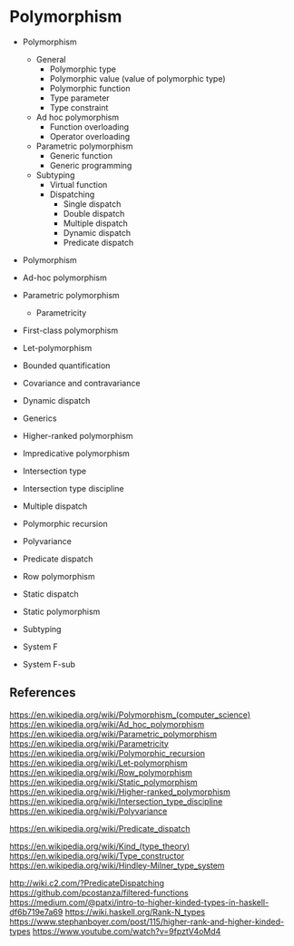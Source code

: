 # Polymorphism

* Polymorphism
  * General
    - Polymorphic type
    - Polymorphic value (value of polymorphic type)
    - Polymorphic function
    - Type parameter
    - Type constraint
  * Ad hoc polymorphism
    - Function overloading
    - Operator overloading
  * Parametric polymorphism
    - Generic function
    - Generic programming
  * Subtyping
    - Virtual function
    * Dispatching
      - Single dispatch
      - Double dispatch
      - Multiple dispatch
      - Dynamic dispatch
      - Predicate dispatch
 
* Polymorphism
- Ad-hoc polymorphism
- Parametric polymorphism
  - Parametricity
- First-class polymorphism
- Let-polymorphism

- Bounded quantification
- Covariance and contravariance
- Dynamic dispatch
- Generics
- Higher-ranked polymorphism
- Impredicative polymorphism
- Intersection type
- Intersection type discipline
- Multiple dispatch
- Polymorphic recursion
- Polyvariance
- Predicate dispatch
- Row polymorphism
- Static dispatch
- Static polymorphism
- Subtyping
- System F
- System F-sub


## References


https://en.wikipedia.org/wiki/Polymorphism_(computer_science)
https://en.wikipedia.org/wiki/Ad_hoc_polymorphism
https://en.wikipedia.org/wiki/Parametric_polymorphism
https://en.wikipedia.org/wiki/Parametricity
https://en.wikipedia.org/wiki/Polymorphic_recursion
https://en.wikipedia.org/wiki/Let-polymorphism
https://en.wikipedia.org/wiki/Row_polymorphism
https://en.wikipedia.org/wiki/Static_polymorphism
https://en.wikipedia.org/wiki/Higher-ranked_polymorphism
https://en.wikipedia.org/wiki/Intersection_type_discipline
https://en.wikipedia.org/wiki/Polyvariance

https://en.wikipedia.org/wiki/Predicate_dispatch

https://en.wikipedia.org/wiki/Kind_(type_theory)
https://en.wikipedia.org/wiki/Type_constructor
https://en.wikipedia.org/wiki/Hindley-Milner_type_system

http://wiki.c2.com/?PredicateDispatching
https://github.com/pcostanza/filtered-functions
https://medium.com/@patxi/intro-to-higher-kinded-types-in-haskell-df6b719e7a69
https://wiki.haskell.org/Rank-N_types
https://www.stephanboyer.com/post/115/higher-rank-and-higher-kinded-types
https://www.youtube.com/watch?v=9fpztV4oMd4
